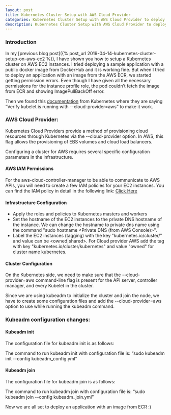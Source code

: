 ```yaml
---
layout: post
title: Kubernetes Cluster Setup with AWS Cloud Provider 
categories: Kubernetes Cluster Setup with AWS Cloud Provider to deploy an application with container image stored in an ECR repository. 
description: Kubernetes Cluster Setup with AWS Cloud Provider to deploy an application with container image stored in an ECR repository.
---
```


### Introduction

In my [previous blog post]({% post_url 2019-04-14-kubernetes-cluster-setup-on-aws-ec2 %}), I have shown you how to setup a Kubernetes cluster on AWS EC2 instances. I tried deploying a sample application with a public docker image from DockerHub and it is working fine. But when I tried to deploy an application with an image from the AWS ECR, we started getting permission errors. Even though I have given all the necessary permissions for the instance profile role, the pod couldn’t fetch the image from ECR and showing ImagePullBackOff error.

Then we found this [documentation](https://kubernetes.io/docs/concepts/containers/images/#using-aws-ec2-container-registry) from Kubernetes where they are saying “Verify kubelet is running with --cloud-provider=aws” to make it work.   

### AWS Cloud Provider: 

Kubernetes Cloud Providers provide a method of provisioning cloud resources through Kubernetes via the --cloud-provider option. In AWS, this flag allows the provisioning of EBS volumes and cloud load balancers. 

Configuring a cluster for AWS requires several specific configuration parameters in the infrastructure.  

#### AWS IAM Permissions 

For the aws-cloud-controller-manager to be able to communicate to AWS APIs, you will need to create a few IAM policies for your EC2 instances. You can find the IAM policy in detail in the following link: [Click Here](https://github.com/kubernetes/cloud-provider-aws#iam-policy)

#### Infrastructure Configuration 

* Apply the roles and policies to Kubernetes masters and workers 
* Set the hostname of the EC2 instances to the private DNS hostname of the instance.  We can change the hostname to private dns name using the command "sudo hostname <Private DNS (from AWS Console)>". 
* Label the EC2 instances (tagging) with the key "kubernetes.io/cluster/<cluster-name>" and value can be <owned|shared>. For Cloud provider AWS add the tag with key "kubernetes.io/cluster/kubernetes" and value "owned" for cluster name kubernetes. 

#### Cluster Configuration 

On the Kubernetes side, we need to make sure that the --cloud-provider=aws command-line flag is present for the API server, controller manager, and every Kubelet in the cluster.  

Since we are using kubeadm to initialize the cluster and join the node, we have to create some configuration files and add the --cloud-provider=aws option to use while running the kubeadm command. 

### Kubeadm configuration changes: 

#### Kubeadm init 

The configuration file for kubeadm init is as follows: 

<script src="https://gist.github.com/abhidsm/bf11b9d0cbae5bf2e42dfff6fc5576a1.js"></script>

The command to run kubeadm init with configuration file is: “sudo kubeadm init --config kubeadm_config.yml” 

#### Kubeadm join 

The configuration file for kubeadm join is as follows: 

<script src="https://gist.github.com/abhidsm/09acc41b3d3b7aacec20f1ab057bc5b7.js"></script>

The command to run kubeadm join with configuration file is: “sudo kubeadm join --config kubeadm_join.yml” 

Now we are all set to deploy an application with an image from ECR :)


